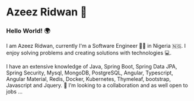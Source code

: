 # **Azeez Ridwan :man:**
### Hello World! :earth_africa:


I am Azeez Ridwan, currently I'm a Software Engineer :man_technologist: in Nigeria :nigeria:. I enjoy solving problems and creating solutions with technologies :computer:.

I have an extensive knowledge of Java, Spring Boot, Spring Data JPA, Spring Security, Mysql, MongoDB, PostgreSQL, Angular, Typescript, Angular Material, Redis, Docker, Kubernetes, Thymeleaf, bootstrap, Javascript and Jquery.  👯 I’m looking to a collaboration and as well open to jobs ...

<!--
**Azo-hub/Azo-hub** is a ✨ _special_ ✨ repository because its `README.md` (this file) appears on your GitHub profile.

Here are some ideas to get you started:

- 🔭 I’m currently working on ...
- 🌱 I’m currently learning ...
- 👯 I’m looking to collaborate on ...
- 🤔 I’m looking for help with ...
- 💬 Ask me about ...
- 📫 How to reach me: ...
- 😄 Pronouns: ...
- ⚡ Fun fact: ...
-->
